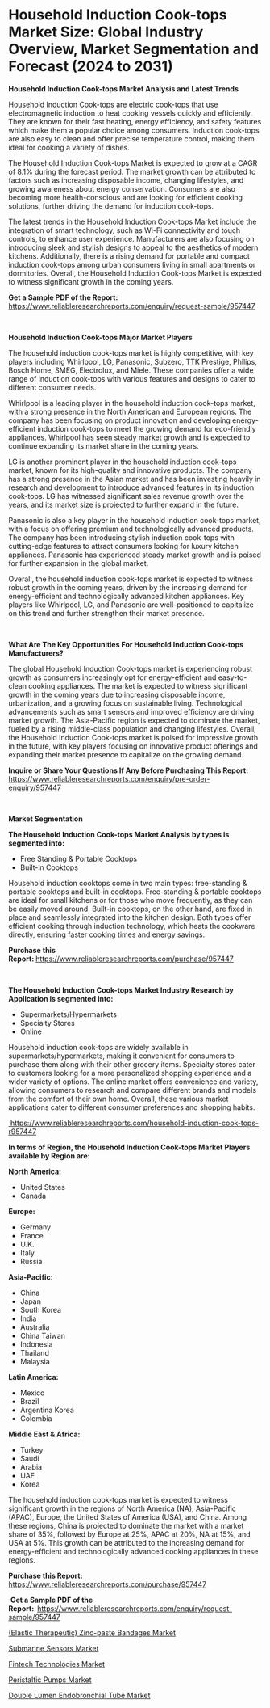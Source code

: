 <p><h1>Household Induction Cook-tops Market Size: Global Industry Overview, Market Segmentation and Forecast (2024 to 2031)</h1></p><p><strong>Household Induction Cook-tops Market Analysis and Latest Trends</strong></p>
<p><p>Household Induction Cook-tops are electric cook-tops that use electromagnetic induction to heat cooking vessels quickly and efficiently. They are known for their fast heating, energy efficiency, and safety features which make them a popular choice among consumers. Induction cook-tops are also easy to clean and offer precise temperature control, making them ideal for cooking a variety of dishes.</p><p>The Household Induction Cook-tops Market is expected to grow at a CAGR of 8.1% during the forecast period. The market growth can be attributed to factors such as increasing disposable income, changing lifestyles, and growing awareness about energy conservation. Consumers are also becoming more health-conscious and are looking for efficient cooking solutions, further driving the demand for induction cook-tops.</p><p>The latest trends in the Household Induction Cook-tops Market include the integration of smart technology, such as Wi-Fi connectivity and touch controls, to enhance user experience. Manufacturers are also focusing on introducing sleek and stylish designs to appeal to the aesthetics of modern kitchens. Additionally, there is a rising demand for portable and compact induction cook-tops among urban consumers living in small apartments or dormitories. Overall, the Household Induction Cook-tops Market is expected to witness significant growth in the coming years.</p></p>
<p><strong>Get a Sample PDF of the Report:&nbsp;</strong> <a href="https://www.reliableresearchreports.com/enquiry/request-sample/957447">https://www.reliableresearchreports.com/enquiry/request-sample/957447</a></p>
<p>&nbsp;</p>
<p><strong>Household Induction Cook-tops Major Market Players</strong></p>
<p><p>The household induction cook-tops market is highly competitive, with key players including Whirlpool, LG, Panasonic, Subzero, TTK Prestige, Philips, Bosch Home, SMEG, Electrolux, and Miele. These companies offer a wide range of induction cook-tops with various features and designs to cater to different consumer needs.</p><p>Whirlpool is a leading player in the household induction cook-tops market, with a strong presence in the North American and European regions. The company has been focusing on product innovation and developing energy-efficient induction cook-tops to meet the growing demand for eco-friendly appliances. Whirlpool has seen steady market growth and is expected to continue expanding its market share in the coming years.</p><p>LG is another prominent player in the household induction cook-tops market, known for its high-quality and innovative products. The company has a strong presence in the Asian market and has been investing heavily in research and development to introduce advanced features in its induction cook-tops. LG has witnessed significant sales revenue growth over the years, and its market size is projected to further expand in the future.</p><p>Panasonic is also a key player in the household induction cook-tops market, with a focus on offering premium and technologically advanced products. The company has been introducing stylish induction cook-tops with cutting-edge features to attract consumers looking for luxury kitchen appliances. Panasonic has experienced steady market growth and is poised for further expansion in the global market.</p><p>Overall, the household induction cook-tops market is expected to witness robust growth in the coming years, driven by the increasing demand for energy-efficient and technologically advanced kitchen appliances. Key players like Whirlpool, LG, and Panasonic are well-positioned to capitalize on this trend and further strengthen their market presence.</p></p>
<p>&nbsp;</p>
<p><strong>What Are The Key Opportunities For Household Induction Cook-tops Manufacturers?</strong></p>
<p><p>The global Household Induction Cook-tops market is experiencing robust growth as consumers increasingly opt for energy-efficient and easy-to-clean cooking appliances. The market is expected to witness significant growth in the coming years due to increasing disposable income, urbanization, and a growing focus on sustainable living. Technological advancements such as smart sensors and improved efficiency are driving market growth. The Asia-Pacific region is expected to dominate the market, fueled by a rising middle-class population and changing lifestyles. Overall, the Household Induction Cook-tops market is poised for impressive growth in the future, with key players focusing on innovative product offerings and expanding their market presence to capitalize on the growing demand.</p></p>
<p><strong>Inquire or Share Your Questions If Any Before Purchasing This Report:</strong> <a href="https://www.reliableresearchreports.com/enquiry/pre-order-enquiry/957447">https://www.reliableresearchreports.com/enquiry/pre-order-enquiry/957447</a></p>
<p>&nbsp;</p>
<p><strong>Market Segmentation</strong></p>
<p><strong>The Household Induction Cook-tops Market Analysis by types is segmented into:</strong></p>
<p><ul><li>Free Standing & Portable Cooktops</li><li>Built-in Cooktops</li></ul></p>
<p><p>Household induction cooktops come in two main types: free-standing & portable cooktops and built-in cooktops. Free-standing & portable cooktops are ideal for small kitchens or for those who move frequently, as they can be easily moved around. Built-in cooktops, on the other hand, are fixed in place and seamlessly integrated into the kitchen design. Both types offer efficient cooking through induction technology, which heats the cookware directly, ensuring faster cooking times and energy savings.</p></p>
<p><strong>Purchase this Report:&nbsp;</strong><a href="https://www.reliableresearchreports.com/purchase/957447">https://www.reliableresearchreports.com/purchase/957447</a></p>
<p>&nbsp;</p>
<p><strong>The Household Induction Cook-tops Market Industry Research by Application is segmented into:</strong></p>
<p><ul><li>Supermarkets/Hypermarkets</li><li>Specialty Stores</li><li>Online</li></ul></p>
<p><p>Household induction cook-tops are widely available in supermarkets/hypermarkets, making it convenient for consumers to purchase them along with their other grocery items. Specialty stores cater to customers looking for a more personalized shopping experience and a wider variety of options. The online market offers convenience and variety, allowing consumers to research and compare different brands and models from the comfort of their own home. Overall, these various market applications cater to different consumer preferences and shopping habits.</p></p>
<p><a href="https://www.reliableresearchreports.com/household-induction-cook-tops-r957447">&nbsp;https://www.reliableresearchreports.com/household-induction-cook-tops-r957447</a></p>
<p><strong>In terms of Region, the Household Induction Cook-tops Market Players available by Region are:</strong></p>
<p>
    <p> <strong> North America: </strong>
        <ul>
            <li>United States</li>
            <li>Canada</li>
        </ul>
        </p> 
    <p> <strong> Europe: </strong>
        <ul>
            <li>Germany</li>
            <li>France</li>
            <li>U.K.</li>
            <li>Italy</li>
            <li>Russia</li>
        </ul>
        </p> 
    <p> <strong> Asia-Pacific: </strong>
        <ul>
            <li>China</li>
            <li>Japan</li>
            <li>South Korea</li>
            <li>India</li>
            <li>Australia</li>
            <li>China Taiwan</li>
            <li>Indonesia</li>
            <li>Thailand</li>
            <li>Malaysia</li>
        </ul>
        </p> 
    <p> <strong> Latin America: </strong>
        <ul>
            <li>Mexico</li>
            <li>Brazil</li>
            <li>Argentina Korea</li>
            <li>Colombia</li>
        </ul>
        </p> 
    <p> <strong> Middle East & Africa: </strong>
        <ul>
            <li>Turkey</li>
            <li>Saudi</li>
            <li>Arabia</li>
            <li>UAE</li>
            <li>Korea</li>
        </ul>
    </p>
    </p>
<p><p>The household induction cook-tops market is expected to witness significant growth in the regions of North America (NA), Asia-Pacific (APAC), Europe, the United States of America (USA), and China. Among these regions, China is projected to dominate the market with a market share of 35%, followed by Europe at 25%, APAC at 20%, NA at 15%, and USA at 5%. This growth can be attributed to the increasing demand for energy-efficient and technologically advanced cooking appliances in these regions.</p></p>
<p><strong>Purchase this Report: </strong><a href="https://www.reliableresearchreports.com/purchase/957447">https://www.reliableresearchreports.com/purchase/957447</a></p>
<p>&nbsp;<strong>Get a Sample PDF of the Report:&nbsp;&nbsp;</strong><a href="https://www.reliableresearchreports.com/enquiry/request-sample/957447">https://www.reliableresearchreports.com/enquiry/request-sample/957447</a></p>
<p><strong></strong></p>
<p><p><a href="https://github.com/Krish2023na/Market-Research-Report-List-6/blob/main/elastic-therapeutic-zinc-paste-bandages-market.md">(Elastic Therapeutic) Zinc-paste Bandages Market</a></p><p><a href="https://issuu.com/reportprime-2/docs/submarine-sensors-market-size-2030._038ae9b946ee60">Submarine Sensors Market</a></p><p><a href="https://medium.com/@sarahhopkins94/global-fintech-technologies-market-size-and-market-trends-analysis-by-regional-outlook-85f617344002">Fintech Technologies Market</a></p><p><a href="https://issuu.com/reportprime-2/docs/peristaltic-pumps-market-size-2030._60acaa46c2abae">Peristaltic Pumps Market</a></p><p><a href="https://medium.com/@daveblock12/double-lumen-endobronchial-tube-market-share-size-trends-industry-analysis-report-by-af95f1a7661a">Double Lumen Endobronchial Tube Market</a></p></p>